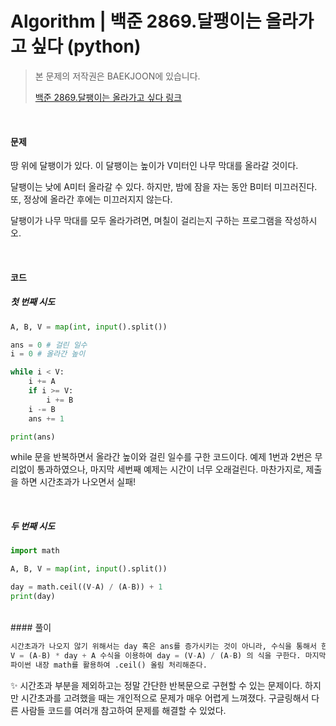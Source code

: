 # Algorithm | 백준 2869.달팽이는 올라가고 싶다 (python)

> 본 문제의 저작권은 BAEKJOON에 있습니다.
>
> [백준 2869.달팽이는 올라가고 싶다 링크](https://www.acmicpc.net/problem/2869)

</br>

#### 문제

땅 위에 달팽이가 있다. 이 달팽이는 높이가 V미터인 나무 막대를 올라갈 것이다.

달팽이는 낮에 A미터 올라갈 수 있다. 하지만, 밤에 잠을 자는 동안 B미터 미끄러진다. 또, 정상에 올라간 후에는 미끄러지지 않는다.

달팽이가 나무 막대를 모두 올라가려면, 며칠이 걸리는지 구하는 프로그램을 작성하시오.

</br>

#### 코드

##### 첫 번째 시도
```python
A, B, V = map(int, input().split())

ans = 0 # 걸린 일수
i = 0 # 올라간 높이

while i < V:
    i += A
    if i >= V:
        i += B
    i -= B
    ans += 1

print(ans)
```
while 문을 반복하면서 올라간 높이와 걸린 일수를 구한 코드이다. 예제 1번과 2번은 무리없이 통과하였으나, 마지막 세번째 예제는 시간이 너무 오래걸린다.
마찬가지로, 제출을 하면 시간초과가 나오면서 실패! 

</br>

##### 두 번째 시도
```python
import math

A, B, V = map(int, input().split())

day = math.ceil((V-A) / (A-B)) + 1
print(day)
```

</br>
#### 풀이

```python
시간초과가 나오지 않기 위해서는 day 혹은 ans를 증가시키는 것이 아니라, 수식을 통해서 한 번에 day(걸린 일수)를 구해야 한다.
V = (A-B) * day + A 수식을 이용하여 day = (V-A) / (A-B) 의 식을 구한다. 마지막 날 A만큼 올라가는 1일을 더해준다.
파이썬 내장 math를 활용하여 .ceil() 올림 처리해준다.
```

✨ 시간초과 부분을 제외하고는 정말 간단한 반복문으로 구현할 수 있는 문제이다. 하지만 시간초과를 고려했을 때는 개인적으로 문제가 매우 어렵게 느껴졌다. 구글링해서 다른 사람들 코드를 여러개 참고하여 문제를 해결할 수 있었다.

